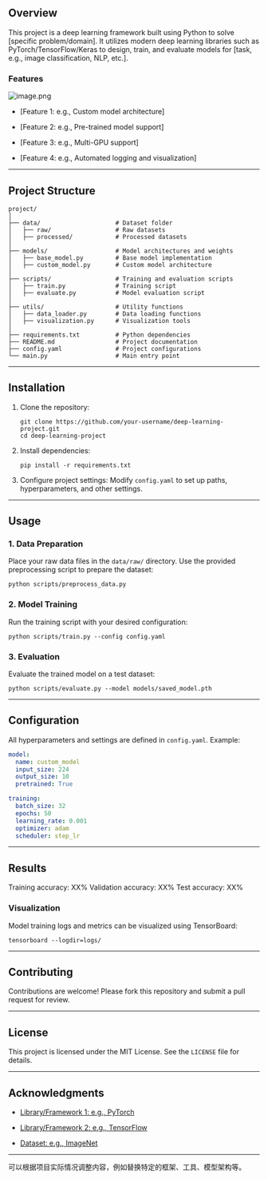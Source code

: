 ## **Overview**

This project is a deep learning framework built using Python to solve [specific problem/domain]. It utilizes modern deep learning libraries such as PyTorch/TensorFlow/Keras to design, train, and evaluate models for [task, e.g., image classification, NLP, etc.].

### **Features**

![image.png](Deep+Learning+Project+cce04e69-7413-47c3-bc08-09f0e9500294/image.png)

- [Feature 1: e.g., Custom model architecture]

- [Feature 2: e.g., Pre-trained model support]

- [Feature 3: e.g., Multi-GPU support]

- [Feature 4: e.g., Automated logging and visualization]

---

## **Project Structure**

```Plain Text
project/
│
├── data/                     # Dataset folder
│   ├── raw/                  # Raw datasets
│   ├── processed/            # Processed datasets
│
├── models/                   # Model architectures and weights
│   ├── base_model.py         # Base model implementation
│   ├── custom_model.py       # Custom model architecture
│
├── scripts/                  # Training and evaluation scripts
│   ├── train.py              # Training script
│   ├── evaluate.py           # Model evaluation script
│
├── utils/                    # Utility functions
│   ├── data_loader.py        # Data loading functions
│   ├── visualization.py      # Visualization tools
│
├── requirements.txt          # Python dependencies
├── README.md                 # Project documentation
├── config.yaml               # Project configurations
└── main.py                   # Main entry point
```

---

## **Installation**

1. Clone the repository:

    ```Shell
    git clone https://github.com/your-username/deep-learning-project.git
    cd deep-learning-project
    ```

1. Install dependencies:

    ```Shell
    pip install -r requirements.txt
    ```

1. Configure project settings:
Modify `config.yaml` to set up paths, hyperparameters, and other settings.

---

## **Usage**

### **1. Data Preparation**

Place your raw data files in the `data/raw/` directory. Use the provided preprocessing script to prepare the dataset:

```Shell
python scripts/preprocess_data.py
```

### **2. Model Training**

Run the training script with your desired configuration:

```Shell
python scripts/train.py --config config.yaml
```

### **3. Evaluation**

Evaluate the trained model on a test dataset:

```Shell
python scripts/evaluate.py --model models/saved_model.pth
```

---

## **Configuration**

All hyperparameters and settings are defined in `config.yaml`. Example:

```YAML
model:
  name: custom_model
  input_size: 224
  output_size: 10
  pretrained: True

training:
  batch_size: 32
  epochs: 50
  learning_rate: 0.001
  optimizer: adam
  scheduler: step_lr
```

---

## **Results**

Training accuracy: XX%
Validation accuracy: XX%
Test accuracy: XX%

### **Visualization**

Model training logs and metrics can be visualized using TensorBoard:

```Shell
tensorboard --logdir=logs/
```

---

## **Contributing**

Contributions are welcome! Please fork this repository and submit a pull request for review.

---

## **License**

This project is licensed under the MIT License. See the `LICENSE` file for details.

---

## **Acknowledgments**

- [Library/Framework 1: e.g., PyTorch](https://pytorch.org/)

- [Library/Framework 2: e.g., TensorFlow](https://tensorflow.org/)

- [Dataset: e.g., ImageNet](https://www.image-net.org/)

---

可以根据项目实际情况调整内容，例如替换特定的框架、工具、模型架构等。

